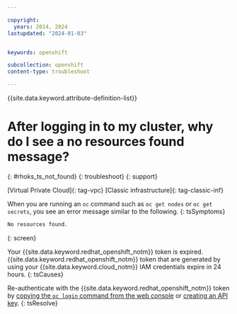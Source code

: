 ```yaml
---

copyright:
  years: 2014, 2024
lastupdated: "2024-01-03"


keywords: openshift

subcollection: openshift
content-type: troubleshoot

---
```


{{site.data.keyword.attribute-definition-list}}




# After logging in to my cluster, why do I see a no resources found message?
{: #rhoks_ts_not_found}
{: troubleshoot}
{: support}

[Virtual Private Cloud]{: tag-vpc} [Classic infrastructure]{: tag-classic-inf} 


When you are running an `oc` command such as `oc get nodes` or `oc get secrets`, you see an error message similar to the following.
{: tsSymptoms}

```sh
No resources found.
```
{: screen}


Your {{site.data.keyword.redhat_openshift_notm}} token is expired. {{site.data.keyword.redhat_openshift_notm}} token that are generated by using your {{site.data.keyword.cloud_notm}} IAM credentials expire in 24 hours.
{: tsCauses}


Re-authenticate with the {{site.data.keyword.redhat_openshift_notm}} token by [copying the `oc login` command from the web console](/docs/openshift?topic=openshift-access_cluster#access_public_se) or [creating an API key](/docs/openshift?topic=openshift-access_cluster#access_api_key).
{: tsResolve}







